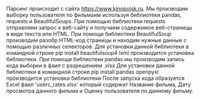 Парсинг происходит с сайта https://www.kinopoisk.ru. Мы производим выборку пользователя по фильмаим используя библиотеки pandas, requests и BeautifulSoups. При помощью библиотеки requests отправляем запрос к веб-сайту и получаем содержимое веб-страницы в виде текста или HTML. При помощи библиотеки BeautifulSoup производим разобр HTML-код страницы и находим нужные данные с помощью различных селекторов. Для установки данной библиотеки в командной строке pip install beautifulsoup4 lxml производится установка библиотеки. При помощи библиотеки pandas мы производим запись кода выборки в фаил с разрешением .xlsx Для установки данной библиотеки в командной строке pip install pandas openpyxl производится установка библиотеки После запуска кода образуется Excel фаил 'userс_rates.xlsx' который содержит Название фильма, Дату просмотра данного фильма и Оценку пользователя по данному фильму.